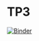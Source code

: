 # TP3

[![Binder](https://mybinder.org/badge_logo.svg)](https://mybinder.org/v2/gh/Rouaelamri/TP3/main)
